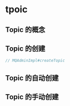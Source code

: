 # tpoic

## Topic 的概念

## Topic 的创建

```java
// MQAdminImpl#createTopic

```

## Topic 的自动创建

## Topic 的手动创建
